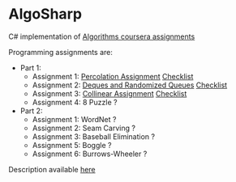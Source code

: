 # AlgoSharp

C# implementation of [Algorithms coursera assignments](https://www.coursera.org/course/algs4partI)

Programming assignments are:
* Part 1:
  * Assignment 1: [Percolation Assignment](http://coursera.cs.princeton.edu/algs4/assignments/percolation.html) [Checklist](http://coursera.cs.princeton.edu/algs4/checklists/percolation.html)
  * Assignment 2: [Deques and Randomized Queues](http://coursera.cs.princeton.edu/algs4/assignments/queues.html) [Checklist](http://coursera.cs.princeton.edu/algs4/checklists/queues.html)
  * Assignment 3: [Collinear Assignment](http://coursera.cs.princeton.edu/algs4/assignments/collinear.html) [Checklist](http://coursera.cs.princeton.edu/algs4/checklists/collinear.html)
  * Assignment 4: 8 Puzzle ?
* Part 2:
  * Assignment 1: WordNet ?
  * Assignment 2: Seam Carving ?
  * Assignment 3: Baseball Elimination ?
  * Assignment 5: Boggle ?
  * Assignment 6: Burrows-Wheeler ?
  
Description available [here](https://www.cs.princeton.edu/courses/archive/fall14/cos226/assignments.php)
